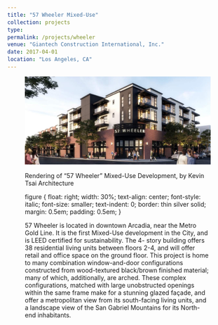 ```yaml
---
title: "57 Wheeler Mixed-Use"
collection: projects
type:
permalink: /projects/wheeler
venue: "Giantech Construction International, Inc."
date: 2017-04-01
location: "Los Angeles, CA"
---
```

<figure>
  <p><img src="/images/wheeler.jpg"
        alt="Wheeler Rendering">
  <figcaption>Rendering of “57 Wheeler” Mixed-Use Development, by Kevin Tsai Architecture</figcaption>

  figure {
    float: right;
    width: 30%;
    text-align: center;
    font-style: italic;
    font-size: smaller;
    text-indent: 0;
    border: thin silver solid;
    margin: 0.5em;
    padding: 0.5em;
  }

57 Wheeler is located in downtown Arcadia, near the Metro Gold Line. It is the first Mixed-Use development in the City, and is LEED certified for sustainability. The 4- story building offers 38 residential living units between floors 2-4, and will offer retail and office space on the ground floor.
This project is home to many combination window-and-door configurations constructed from wood-textured black/brown finished material; many of which, additionally, are arched. These complex configurations, matched with large unobstructed openings within the same frame make for a stunning glazed façade, and offer a metropolitan view from its south-facing living units, and a landscape view of the San Gabriel Mountains for its North-end inhabitants.
